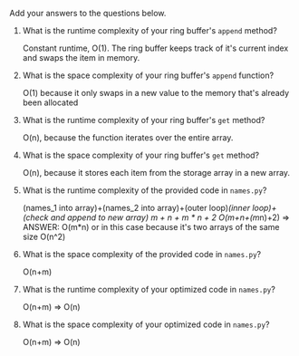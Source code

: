 Add your answers to the questions below.

1. What is the runtime complexity of your ring buffer's `append` method? 

    Constant runtime, O(1).  The ring buffer keeps track of it's current index and swaps the item in memory.
    
2. What is the space complexity of your ring buffer's `append` function? 

    O(1) because it only swaps in a new value to the memory that's already been allocated

3. What is the runtime complexity of your ring buffer's `get` method?

    O(n), because the function iterates over the entire array.

4. What is the space complexity of your ring buffer's `get` method?

    O(n), because it stores each item from the storage array in a new array.

5. What is the runtime complexity of the provided code in `names.py`?

    (names_1 into array)+(names_2 into array)+(outer loop)*(inner loop)+(check and append to new array)
              m         +           n        +      m     *     n      +            2
    O(m+n+(m*n)+2) =>
    ANSWER: O(m*n) or in this case because it's two arrays of the same size O(n^2)

6. What is the space complexity of the provided code in `names.py`?

    O(n+m)

7. What is the runtime complexity of your optimized code in `names.py`?

    O(n+m) => O(n)

8. What is the space complexity of your optimized code in `names.py`?

    O(n+m) => O(n)